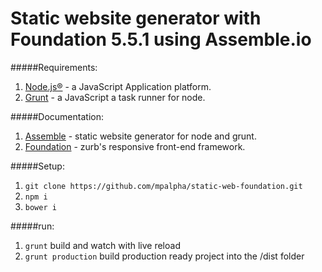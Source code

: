 Static website generator with Foundation 5.5.1 using Assemble.io
================

#####Requirements:
1. [Node.js&reg;](http://nodejs.org/) - a JavaScript Application platform.
2. [Grunt](http://gruntjs.com/) - a JavaScript a task runner for node.

#####Documentation: 
1. [Assemble](http://assemble.io/docs/) - static website generator for node and grunt.
2. [Foundation](http://foundation.zurb.com/docs/) - zurb's responsive front-end framework. 
 
#####Setup:
1. ```git clone https://github.com/mpalpha/static-web-foundation.git```
2. ```npm i```
3. ```bower i```

#####run:
1. ```grunt``` build and watch with live reload
2. ```grunt production``` build production ready project into the /dist folder
